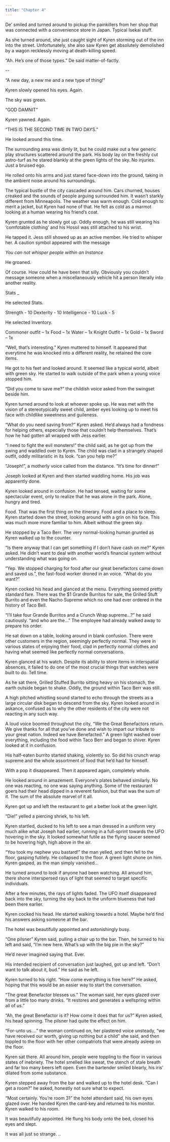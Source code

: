 ```yaml
---
title: "Chapter 4"
---
```


De’ smiled and turned around to pickup the painkillers from her shop that was connected with a convenience store in Japan. Typical Isekai stuff. 

As she turned around, she just caught sight of Kyren storming out of the inn into the street. 
Unfortunately, she also saw Kyren get absolutely demolished by a wagon recklessly moving at death-killing speed. 

“Ah. He’s one of those types.” De said matter-of-factly. 

--

“A new day, a new me and a new type of thing!” 

Kyren slowly opened his eyes. Again. 

The sky was green. 

“GOD DAMNIT”

Kyren yawned. Again. 

“THIS IS THE SECOND TIME IN TWO DAYS.”

He looked around this time. 

The surrounding area was dimly lit, but he could make out a few generic play structures scattered around the park. His body lay on the freshly cut astro-turf as he stared blankly at the green lights of the sky. No injuries. Just a bruised ego.

He rolled onto his arms and just stared face-down into the ground, taking in the ambient noise around his surroundings. 

The typical bustle of the city cascaded around him. Cars churned, houses creaked and the sounds of people arguing surrounded him. It wasn’t starkly different from Minneapolis. The weather was warm enough. Cold enough to merit a jacket, but Kyren had none of that. He felt as cold as a marmot looking at a human wearing his friend’s coat. 

Kyren grunted as he slowly got up. Oddly enough, he was still wearing his ‘comfotable clothing’ and his Hossil was still attached to his wrist. 

He tapped it. Jess still showed up as an active member. He tried to whisper her. A caution symbol appeared with the message 

_You can not whisper people within an Instance_

He groaned.

Of course. How could he have been that silly. Obviously you couldn’t message someone when a miscellaneously vehicle hit a person literally into another reality. 

Stats _

 He selected Stats. 

Strength - 10
Dexterity - 10
Intelligence - 10
Luck - 5 



He selected Inventory.

Commoner outfit – 1x
Food – 1x
Water – 1x 
Knight Outfit – 1x
Gold – 1x
Sword – 1x 


“Well, that’s interesting.” Kyren muttered to himself. It appeared that everytime he was knocked into a different reality, he retained the core items. 

He got to his feet and looked around. It seemed like a typical world, albeit with green sky.  He started to walk outside of the park when a young voice stopped him. 

“Did you come to save me?” the childish voice asked from the swingset beside him. 

Kyren turned around to look at whoever spoke up. He was met with the vision of a stereotypically sweet child, amber eyes looking up to meet his face with childlike sweetness and guileness. 

“What do you need saving from?” Kyren asked. He’d always had a fondness for helping others, especially those that couldn’t help themselves. That’s how he had gotten all wrapped with Jess earlier. 

“I need to fight the evil monsters!” the child said, as he got up from the swing and waddled over to Kyren. The child was clad in a strangely shaped outfit, oddly militaristic in its look. “can you help me?” 

“Joseph!”, a motherly voice called from the distance.  “It’s time for dinner!” 

Joseph looked at Kyren and then started waddling home. His job was apparently done. 

Kyren looked around in confusion. He had tensed, waiting for some spectacular event, only to realize that he was alone in the park. Alone, hungry and tired. 

Food. That was the first thing on the itinerary. Food and a place to sleep. Kyren started down the street, looking around with a grin on his face. This was much more more familiar to him. Albeit without the green sky. 

He stopped by a Taco Berr. The very normal-looking human grunted as Kyren walked up to the counter. 

“Is there anyway that I can get something  if I don’t have cash on me?” Kyren asked. He didn’t want to deal with another world’s financial system without understanding what was going on.

“Yep. We stopped charging for food after our great benefactors came down and saved us.”, the fast-food worker droned in an voice. “What do you want?”

Kyren cocked his head and glanced at the menu. Everything seemed pretty standard fare. There was the $1 Grande Burritos for sale, the Grilled Stuft Burrito and even the Nacho Supreme which no one had ever ordered in the history of Taco Bell. 

“I’ll take four Grande Burritos and a Crunch Wrap supreme…?” he said cautiously. “and who are the…” The employee had already walked away to prepare his order.

He sat down on a table, looking around in blank confusion. There were other customers in the region, seemingly perfectly normal. They were in various states of enjoying their food, clad in perfectly normal clothes and having what seemed like perfectly normal conversations. 

Kyren glanced at his watch. Despite its ability to store items in interspatial absences, it failed to do one of the most crucial things that watches were built to do. Tell time.

As he sat there, Grilled Stuffed Burrito sitting heavy on his stomach, the earth outside began to shake. Oddly, the ground within Taco Berr was still.

A high pitched whistling sound started to echo through the streets as a large circular disk began to descend from the sky. Kyren looked around in askance, confused as to why the other residents of the city were not reacting in any such way.

A loud voice boomed throughout the city, “We the Great Benefactors return. We  give thanks for all that you’ve done and wish to impart our tribute to your great nation. Indeed we have Benefacted.”
A green light washed over everything, including the food within Taco Berr and began to shiver. Kyren looked at it in confusion. 

His half-eaten burrito started shaking, violently so. So did his crunch wrap supreme and the whole assortment of food that he’d had for himself. 

With a pop it disappeared. Then it appeared again, completely whole.

He looked around in amazement. Everyone’s plates behaved similarly. No one was reacting, no one was saying anything. Some of the restaurant goers had their head dipped in a reverent fashion, but that was the sum of it. The sum of the absolute marvel of it all. 

Kyren got up and left the restaurant to get a better look at the green light.

“Die!” yelled a piercing shriek, to his left. 

Kyren startled, ducked to his left to see a man dressed in a uniform very much alike what Joseph had earlier, running in a full-sprint towards the UFO hovering in the sky. It looked somewhat futile as the flying saucer seemed to be hovering high, high above in the air.

“You took my nephew you bastard!” the man yelled, and then fell to the floor, gasping futilely. He collapsed to the floor. A green light shone on him. Kyren gasped, as the man simply vanished…

He turned around to look if anyone had been watching. All around him, there shone interspersed rays of light that seemed to target specific individuals. 

After a few minutes, the rays of lights faded. The UFO itself disappeared back into the sky, turning the sky back to the uniform blueness that had been there earlier. 

Kyren cocked his head. He started walking towards a hotel. Maybe he’d find his answers asking someone at the bar. 

The hotel was beautifully appointed and astonishingly busy. 

“One pilsner” Kyren said, pulling a chair up to the bar. Then, he turned to his left and said, “I’m new here. What’s up with the big pie in the sky?”

He’d never imagined saying that. Ever.
 
His intended recipient of conversation just laughed, got up and left. “Don’t want to talk about it, bud.” He said as he left. 

Kyren turned to his right. 
“How come everything is free here?” He asked, hoping that this would be an easier way to start the conversation. 

“The great Benefactor blesses us.” The woman said, her eyes glazed over from a little too many drinks. “It restores and generates a wellspring within all of us.” 

“Ah, the great Benefactor is it? How come it does that for us?” Kyren asked, his head spinning. The pilsner had quite the effect on him. 

“For-unto us….” the woman continued on, her plastered voice unsteady, “we have received our worth, giving up nothing but a child” she said, and then toppled to the floor with her other compatriots that were already asleep on the floor. 

Kyren sat there. All around him, people were toppling to the floor in various states of inebriety. The hotel smelled like sweat, the stench of stale breath and far too many beers left open. Even the bartender smiled blearly, his iris’ dilated from some substance. 

Kyren stepped away from the bar and walked up to the hotel desk. “Can I get a room?” he asked, honestly not sure what to expect. 

“Most certainly. You’re room 31” the hotel attendant said, his own eyes glazed over. He handed Kyren the card-key and returned to his monitor. Kyren walked to his room.

It was beautifully appointed. He flung his body onto the bed, closed his eyes and slept. 

It was all just so strange. ..


